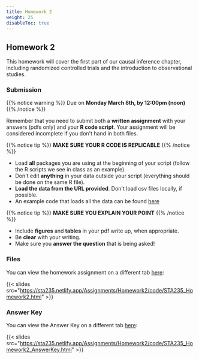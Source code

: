 ```yaml
---
title: Homework 2
weight: 25
disableToc: true
---
```


## Homework 2

This homework will cover the first part of our causal inference chapter, including randomized controlled trials and the introduction to observational studies.

### Submission

{{% notice warning %}}
Due on **Monday March 8th, by 12:00pm (noon)**
{{% /notice %}}

Remember that you need to submit both a **written assignment** with your answers (pdfs only) and your **R code script**. Your assignment will be considered incomplete if you don't hand in both files.

{{% notice tip %}}
**MAKE SURE YOUR R CODE IS REPLICABLE**
{{% /notice %}} 

- Load **all** packages you are using at the beginning of your script (follow the R scripts we see in class as an example).
- Don't edit **anything** in your data outside your script (everything should be done on the same R file).
- **Load the data from the URL provided**. Don't load csv files locally, if possible.
- An example code that loads all the data can be found <a onclick="ga('send', 'event', 'External-Link','click','HW2code','0','Link');" href="https://sta235.netlify.app/Assignments/Homework2/code/STA235_Homework2_examplescript.R" target="_blank" class="btn btn-default">here<i class="fas fa-download"></i></a>


{{% notice tip %}}
**MAKE SURE YOU EXPLAIN YOUR POINT**
{{% /notice %}} 

- Include **figures** and **tables** in your pdf write up, when appropriate.
- Be **clear** with your writing. 
- Make sure you **answer the question** that is being asked!



### Files

You can view the homework assignment on a different tab <a onclick="ga('send', 'event', 'External-Link','click','HW2','0','Link');" href="https://sta235.netlify.app/Assignments/Homework2/code/STA235_Homework2.html" target="_blank" class="btn btn-default">here</a>:

{{< slides src="https://sta235.netlify.app/Assignments/Homework2/code/STA235_Homework2.html" >}}

### Answer Key

You can view the Answer Key on a different tab <a onclick="ga('send', 'event', 'External-Link','click','HW2AK','0','Link');" href="https://sta235.netlify.app/Assignments/Homework2/code/STA235_Homework2_AnswerKey.html" target="_blank" class="btn btn-default">here</a>:

{{< slides src="https://sta235.netlify.app/Assignments/Homework2/code/STA235_Homework2_AnswerKey.html" >}}